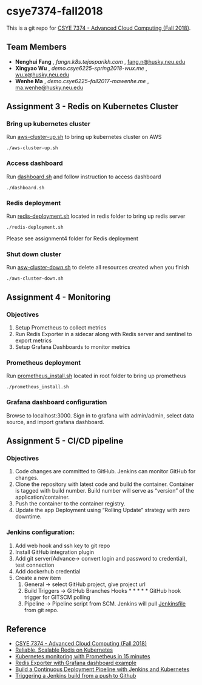 # csye7374-fall2018

This is a git repo for [CSYE 7374 - Advanced Cloud Computing (Fall 2018)](https://csye7374.tejasparikh.com).

## Team Members

* **Nenghui Fang** , *fangn.k8s.tejasparikh.com* , fang.n@husky.neu.edu
* **Xingyao Wu** , *demo.csye6225-spring2018-wux.me* , wu.x@husky.neu.edu
* **Wenhe Ma** , *demo.csye6225-fall2017-mawenhe.me* , ma.wenhe@husky.neu.edu

## Assignment 3 - Redis on Kubernetes Cluster

### Bring up kubernetes cluster
Run [aws-cluster-up.sh](https://github.com/mwhailie/csye7374-fall2018/blob/master/aws-cluster-up.sh) to bring up kubernetes cluster on AWS

```
./aws-cluster-up.sh
```
### Access dashboard
Run [dashboard.sh](https://github.com/mwhailie/csye7374-fall2018/blob/master/dashboard.sh) and follow instruction to access dashboard

```
./dashboard.sh 
```

### Redis deployment

Run [redis-deployment.sh](https://github.com/mwhailie/csye7374-fall2018/blob/master/redis/redis-deployment.sh) located in redis folder to bring up redis server

```
./redis-deployment.sh
```
Please see assignment4 folder for Redis deployment


### Shut down cluster

Run [asw-cluster-down.sh](https://github.com/mwhailie/csye7374-fall2018/blob/master/aws-cluster-down.sh) to delete all resources created when you finish 

```
./aws-cluster-down.sh
```

## Assignment 4 - Monitoring

### Objectives

1. Setup Prometheus to collect metrics
2. Run Redis Exporter in a sidecar along with Redis server and sentinel to export metrics
3. Setup Grafana Dashboards to monitor metrics


### Prometheus deployment

Run [prometheus_install.sh](https://github.com/mwhailie/csye7374-fall2018/blob/master/prometheus_install.sh) located in root folder to bring up prometheus

```
./prometheus_install.sh
```

### Grafana dashboard configuration

Browse to localhost:3000. Sign in to grafana with admin/admin, select data source, and import grafana dashboard.


## Assignment 5 - CI/CD pipeline

### Objectives
1. Code changes are committed to GitHub. Jenkins can monitor GitHub for changes.
2. Clone the repository with latest code and build the container. Container is tagged with build number. Build number will serve as “version” of the application/container.
3. Push the container to the container registry.
4. Update the app Deployment using “Rolling Update” strategy with zero downtime.

### Jenkins configuration:

1. Add web hook and ssh key to git repo
2. Install GitHub integration plugin
3. Add git server(Advance-> convert login and password to credential), test connection
4. Add dockerhub credential
5. Create a new item 
    1. General -> select GitHub project, give project url 
    2. Build Triggers -> GitHub Branches Hooks * * * * * GitHub hook trigger for GITSCM polling
    3. Pipeline -> Pipeline script from SCM. Jenkins will pull [Jenkinsfile](https://github.com/mwhailie/csye7374-fall2018/blob/master/jenkins/Jenkinsfile) from git repo.

## Reference

- [CSYE 7374 - Advanced Cloud Computing (Fall 2018)](https://csye7374.tejasparikh.com)
- [Reliable, Scalable Redis on Kubernetes](https://github.com/kubernetes/examples/tree/master/staging/storage/redis)
- [Kubernetes monitoring with Prometheus in 15 minutes](https://itnext.io/kubernetes-monitoring-with-prometheus-in-15-minutes-8e54d1de2e13)
- [Redis Exporter with Grafana dashboard example](https://github.com/oliver006/redis_exporter)
- [Build a Continuous Deployment Pipeline with Jenkins and Kubernetes](https://github.com/GoogleCloudPlatform/continuous-deployment-on-kubernetes)
- [Triggering a Jenkins build from a push to Github](https://medium.com/@marc_best/trigger-a-jenkins-build-from-a-github-push-b922468ef1ae)
